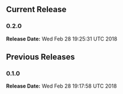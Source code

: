 ## Current Release 
### 0.2.0 
**Release Date:** Wed Feb 28 19:25:31 UTC 2018     
## Previous Releases 
### 0.1.0
**Release Date:** Wed Feb 28 19:17:58 UTC 2018

